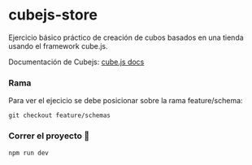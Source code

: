 # cubejs-store
Ejercicio básico práctico de creación de cubos basados en una tienda usando el framework cube.js.

Documentación de Cubejs: [cube.js docs](https://cube.dev/docs)

### Rama

Para ver el ejecicio se debe posicionar sobre la rama feature/schema:

```
git checkout feature/schemas
```

### Correr el proyecto 🚀

```
npm run dev
```
